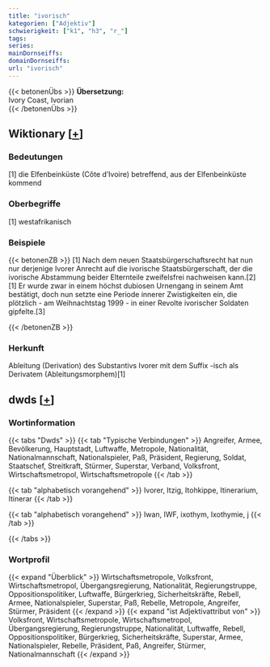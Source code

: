 ```yaml
---
title: "ivorisch"
kategorien: ["Adjektiv"]
schwierigkeit: ["k1", "h3", "r_"]
tags:
series:
mainDornseiffs:
domainDornseiffs:
url: "ivorisch"
---
```


{{< betonenÜbs >}}
**Übersetzung:**  
Ivory Coast, Ivorian  
{{< /betonenÜbs >}}

## Wiktionary [[+](https://de.wiktionary.org/wiki/ivorisch)]

### Bedeutungen
[1] die Elfenbeinküste (Côte d’Ivoire) betreffend, aus der Elfenbeinküste kommend  

### Oberbegriffe
[1] westafrikanisch  

### Beispiele
{{< betonenZB >}}
[1] Nach dem neuen Staatsbürgerschaftsrecht hat nun nur derjenige Ivorer Anrecht auf die ivorische Staatsbürgerschaft, der die ivorische Abstammung beider Elternteile zweifelsfrei nachweisen kann.[2]  
[1] Er wurde zwar in einem höchst dubiosen Urnengang in seinem Amt bestätigt, doch nun setzte eine Periode innerer Zwistigkeiten ein, die plötzlich - am Weihnachtstag 1999 - in einer Revolte ivorischer Soldaten gipfelte.[3]  

{{< /betonenZB >}}
### Herkunft
Ableitung (Derivation) des Substantivs Ivorer mit dem Suffix -isch als Derivatem (Ableitungsmorphem)[1]  



## dwds [[+](https://www.dwds.de/wb/ivorisch)]

### Wortinformation
{{< tabs "Dwds" >}}
{{< tab "Typische Verbindungen" >}}
Angreifer, Armee, Bevölkerung, Hauptstadt, Luftwaffe, Metropole, Nationalität, Nationalmannschaft, Nationalspieler, Paß, Präsident, Regierung, Soldat, Staatschef, Streitkraft, Stürmer, Superstar, Verband, Volksfront, Wirtschaftsmetropol, Wirtschaftsmetropole
{{< /tab >}}

{{< tab "alphabetisch vorangehend" >}}
Ivorer, Itzig, Itohkippe, Itinerarium, Itinerar
{{< /tab >}}

{{< tab "alphabetisch vorangehend" >}}
Iwan, IWF, ixothym, Ixothymie, j
{{< /tab >}}

{{< /tabs >}}

### Wortprofil
{{< expand "Überblick" >}} Wirtschaftsmetropole, Volksfront, Wirtschaftsmetropol, Übergangsregierung, Nationalität, Regierungstruppe, Oppositionspolitiker, Luftwaffe, Bürgerkrieg, Sicherheitskräfte, Rebell, Armee, Nationalspieler, Superstar, Paß, Rebelle, Metropole, Angreifer, Stürmer, Präsident {{< /expand >}}
{{< expand "ist Adjektivattribut von" >}} Volksfront, Wirtschaftsmetropole, Wirtschaftsmetropol, Übergangsregierung, Regierungstruppe, Nationalität, Luftwaffe, Rebell, Oppositionspolitiker, Bürgerkrieg, Sicherheitskräfte, Superstar, Armee, Nationalspieler, Rebelle, Präsident, Paß, Angreifer, Stürmer, Nationalmannschaft {{< /expand >}}

